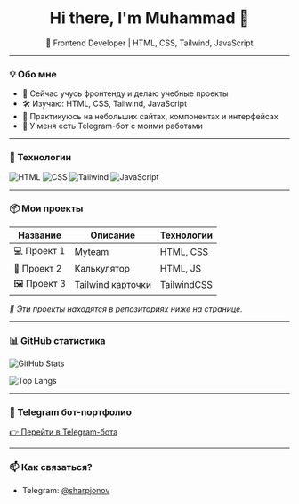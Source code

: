 <h1 align="center">Hi there, I'm Muhammad 👋</h1>

<p align="center">
  🚀 Frontend Developer | HTML, CSS, Tailwind, JavaScript  
</p>

---

### 💡 Обо мне

- 🌱 Сейчас учусь фронтенду и делаю учебные проекты
- 🛠️ Изучаю: HTML, CSS, Tailwind, JavaScript
- 🔧 Практикуюсь на небольших сайтах, компонентах и интерфейсах
- 🤖 У меня есть Telegram-бот с моими работами

---

### 🧰 Технологии

![HTML](https://img.shields.io/badge/-HTML5-E34F26?logo=html5&logoColor=white&style=flat)
![CSS](https://img.shields.io/badge/-CSS3-1572B6?logo=css3&logoColor=white&style=flat)
![Tailwind](https://img.shields.io/badge/-TailwindCSS-38B2AC?logo=tailwind-css&logoColor=white&style=flat)
![JavaScript](https://img.shields.io/badge/-JavaScript-F7DF1E?logo=javascript&logoColor=black&style=flat)

---

### 📦 Мои проекты

| Название | Описание | Технологии |
|----------|----------|-------------|
| 💻 Проект 1 | Myteam | HTML, CSS |
| 🧮 Проект 2 | Калькулятор | HTML, JS |
| 🖼️ Проект 3 | Tailwind карточки | TailwindCSS |

_📌 Эти проекты находятся в репозиториях ниже на странице._

---

### 📊 GitHub статистика

![GitHub Stats](https://github-readme-stats.vercel.app/api?username=sharpjonov&show_icons=true&theme=tokyonight)

![Top Langs](https://github-readme-stats.vercel.app/api/top-langs/?username=sharpjonov&layout=compact&theme=tokyonight)

---

### 📲 Telegram бот-портфолио

[👉 Перейти в Telegram-бота](https://t.me/sharipjonov_bot)

---

### 📫 Как связаться?

- Telegram: [@sharpjonov](https://t.me/sharpjonov)
